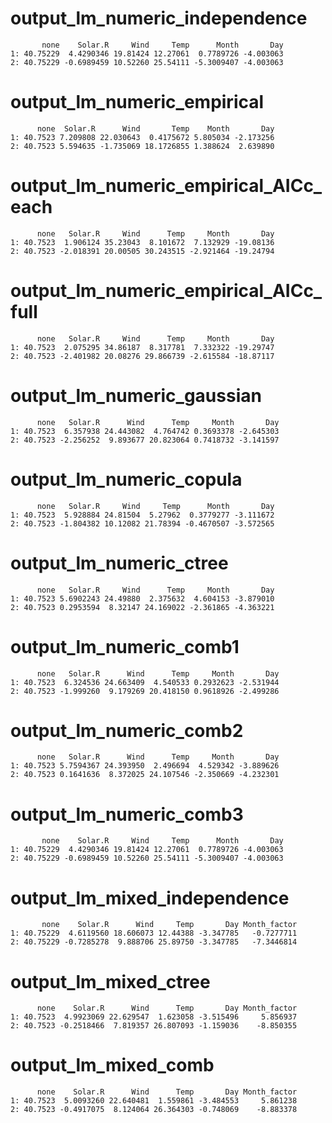 # output_lm_numeric_independence

           none    Solar.R     Wind     Temp      Month       Day
    1: 40.75229  4.4290346 19.81424 12.27061  0.7789726 -4.003063
    2: 40.75229 -0.6989459 10.52260 25.54111 -5.3009407 -4.003063

# output_lm_numeric_empirical

          none  Solar.R      Wind       Temp    Month       Day
    1: 40.7523 7.209808 22.030643  0.4175672 5.805034 -2.173256
    2: 40.7523 5.594635 -1.735069 18.1726855 1.388624  2.639890

# output_lm_numeric_empirical_AICc_each

          none   Solar.R     Wind      Temp     Month       Day
    1: 40.7523  1.906124 35.23043  8.101672  7.132929 -19.08136
    2: 40.7523 -2.018391 20.00505 30.243515 -2.921464 -19.24794

# output_lm_numeric_empirical_AICc_full

          none   Solar.R     Wind      Temp     Month       Day
    1: 40.7523  2.075295 34.86187  8.317781  7.332322 -19.29747
    2: 40.7523 -2.401982 20.08276 29.866739 -2.615584 -18.87117

# output_lm_numeric_gaussian

          none   Solar.R      Wind      Temp     Month       Day
    1: 40.7523  6.357938 24.443082  4.764742 0.3693378 -2.645303
    2: 40.7523 -2.256252  9.893677 20.823064 0.7418732 -3.141597

# output_lm_numeric_copula

          none   Solar.R     Wind     Temp      Month       Day
    1: 40.7523  5.928884 24.81504  5.27962  0.3779277 -3.111672
    2: 40.7523 -1.804382 10.12082 21.78394 -0.4670507 -3.572565

# output_lm_numeric_ctree

          none   Solar.R     Wind      Temp     Month       Day
    1: 40.7523 5.6902243 24.49880  2.375632  4.604153 -3.879010
    2: 40.7523 0.2953594  8.32147 24.169022 -2.361865 -4.363221

# output_lm_numeric_comb1

          none   Solar.R      Wind      Temp     Month       Day
    1: 40.7523  6.324536 24.663409  4.540533 0.2932623 -2.531944
    2: 40.7523 -1.999260  9.179269 20.418150 0.9618926 -2.499286

# output_lm_numeric_comb2

          none   Solar.R      Wind      Temp     Month       Day
    1: 40.7523 5.7594367 24.393950  2.496694  4.529342 -3.889626
    2: 40.7523 0.1641636  8.372025 24.107546 -2.350669 -4.232301

# output_lm_numeric_comb3

           none    Solar.R     Wind     Temp      Month       Day
    1: 40.75229  4.4290346 19.81424 12.27061  0.7789726 -4.003063
    2: 40.75229 -0.6989459 10.52260 25.54111 -5.3009407 -4.003063

# output_lm_mixed_independence

           none    Solar.R      Wind     Temp       Day Month_factor
    1: 40.75229  4.6119560 18.606073 12.44388 -3.347785   -0.7277711
    2: 40.75229 -0.7285278  9.888706 25.89750 -3.347785   -7.3446814

# output_lm_mixed_ctree

          none    Solar.R      Wind      Temp       Day Month_factor
    1: 40.7523  4.9923069 22.629547  1.623058 -3.515496     5.856937
    2: 40.7523 -0.2518466  7.819357 26.807093 -1.159036    -8.850355

# output_lm_mixed_comb

          none    Solar.R      Wind      Temp       Day Month_factor
    1: 40.7523  5.0093260 22.640481  1.559861 -3.484553     5.861238
    2: 40.7523 -0.4917075  8.124064 26.364303 -0.748069    -8.883378

